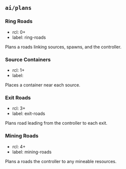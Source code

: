 
## `ai/plans`

### Ring Roads

- rcl: 0+
- label: ring-roads

Plans a roads linking sources, spawns, and the controller.

### Source Containers

- rcl: 1+
- label:

Places a container near each source.

### Exit Roads

- rcl: 3+
- label: exit-roads

Plans road leading from the controller to each exit.

### Mining Roads

- rcl: 4+
- label: mining-roads

Plans a roads the controller to any mineable resources.
